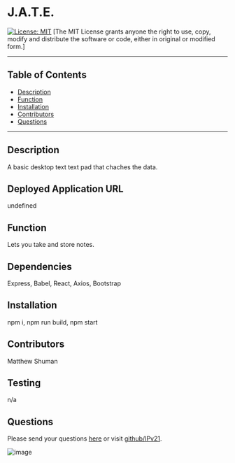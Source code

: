 # J.A.T.E. 
 [![License: MIT](https://img.shields.io/badge/License-MIT-yellow.svg)](https://opensource.org/licenses/MIT)
 [The MIT License grants anyone the right to use, copy, modify and distribute the software or code, either in original or modified form.]


  -------------------------
  ## Table of Contents
  * [Description](#description)
  * [Function](#function)
  * [Installation](#installation)
  * [Contributors](#contributors)
  * [Questions](#questions)
  -------------------------
  ## Description
  A basic desktop text text pad that chaches the data. 
  ## Deployed Application URL
  undefined
  ## Function
  Lets you take and store notes.
  ## Dependencies 
  Express, Babel, React, Axios, Bootstrap
  ## Installation
  npm i, npm run build, npm start
  ## Contributors
  Matthew Shuman
  ## Testing
  n/a
  ## Questions
  Please send your questions [here](mailto:willsherman771@gmail.com?subject=[GitHub]) or visit [github/IPv21](https://github.com/IPv21).

  ![image](https://github.com/IPv21/textme/assets/132957361/cf3a9fc9-8de0-47d6-8bec-bccb3b7047c1)

  
